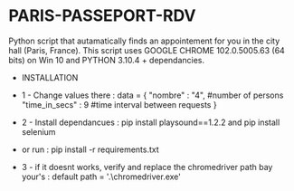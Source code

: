 # PARIS-PASSEPORT-RDV
Python script that autamatically finds an appointement for you in the city hall (Paris, France). This script uses GOOGLE CHROME 102.0.5005.63 (64 bits) on Win 10 and PYTHON 3.10.4 + dependancies.

- INSTALLATION
- 1 - Change values there :
    data = {
        "nombre"        : "4",    #number of persons
        "time_in_secs"  : 9       #time interval between requests
    }
- 2 - Install dependancues :
pip install playsound==1.2.2 and pip install selenium
- or run : pip install -r requirements.txt

- 3 - if it doesnt works, verify and replace the chromedriver path bay your's : default path = '.\chromedriver.exe'

